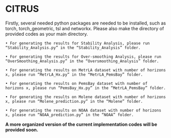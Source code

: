 # CITRUS
Firstly, several needed python packages are needed to be installed, such as torch, torch_geometric, tsl and networkx. Please also make the directory of provided codes as your main directory.  

    • For generating the results for Stability Analysis, please run “Stability_Analysis.py” in the “Stability_Analysis” folder.
    
    • For generating the results for Over-smoothing Analysis, please run “OverSmoothing_Analysis.py” in the “Oversmoothing_Analysis” folder.
    
    • For generating the results on MetrLA dataset with number of horizons x, please run “MetrLA_Hx.py” in the “MetrLA_PemsBay” folder.
    
    • For generating the results on PemsBay dataset with number of horizons x, please run “PemsBay_Hx.py” in the “MetrLA_PemsBay” folder.
    
    • For generating the results on Molene dataset with number of horizons x, please run “Molene_prediction.py” in the “Molene” folder.
    
    • For generating the results on NOAA dataset with number of horizons x, please run “NOAA_prediction.py” in the “NOAA” folder.

**A more organized version of the current implementation codes will be provided soon.**
